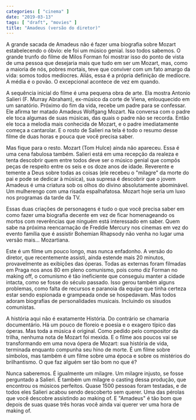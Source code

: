 ```yaml
---
categories: [ "cinema" ]
date: "2019-03-13"
tags: [ "draft", "movies" ]
title: "Amadeus (versão do diretor)"
---
```

A grande sacada de Amadeus não é fazer uma biografia sobre Mozart
estabelecendo o óbvio: ele foi um músico genial. Isso todos sabemos. O
grande trunfo do filme de Milos Forman foi mostrar isso do ponto de vista
de uma pessoa que desejaria mais que tudo em ser um Mozart, mas, como a
maioria de nós, pobres mortais, teve que conviver com um fato amargo da
vida: somos todos medíocres. Aliás, essa é a própria definição de
medíocre. A média é o povão. O excepcional acontece de vez em quando.

A sequência inicial do filme é uma pequena obra de arte. Ela mostra
Antonio Salieri (F. Murray Abraham), ex-músico da corte de Viena,
enlouquecido em um sanatório. Próximo do fim da vida, recebe um padre
para se confessar. Ele afirma ter matado Amadeus Wolfgang Mozart. Na
conversa com o padre ele toca algumas de suas músicas, das quais o padre
não se recorda. Então ele toca a melodia mais conhecida de Mozart, e o
padre imediatamente começa a cantarolar. E o rosto de Salieri na tela é
todo o resumo desse filme de duas horas e pouca que você precisa saber.

Mas fique para o resto. Mozart (Tom Hulce) ainda não apareceu. Essa é
uma cena fabulosa também. Salieri está em uma recepção da realeza e
tenta descobrir quem entre todos deve ser o músico genial que compõs
peças de respeito entre os seis e os doze anos de idade. Reverente e
temente a Deus sobre todas as coisas (ele recebeu o "milagre" da morte
do pai e pode se dedicar à música), sua supresa é descobrir que
o jovem Amadeus é uma criatura sob os olhos do divino absolutamente
abominável. Um mulherengo com uma risada espalhafatosa. Mozart hoje
seria um luxo nos programas da tarde da TV.

Essas duas criações de personagens é tudo o que você precisa saber
em como fazer uma biografia decente em vez de ficar homenageando os
mortos com reverências que ninguém está interessado em saber. Quem
sabe na próxima reencarnação de Freddie Mercury nos cinemas em vez
do evento família que é assistir Bohemian Rhapsody não venha no lugar
uma versão mais... Mozartiana.

Este é um filme um pouco longo, mas nunca enfadonho. A versão do
diretor, que recentemente assisti, ainda estende mais 20 minutos,
provavelmente as exibições das óperas. Todas as externas foram filmadas
em Praga nos anos 80 em pleno comunismo, pois como diz Forman no making
off, o comunismo é tão ineficiente que conseguiu manter a cidade
intacta, como se fosse do século passado. Isso gerou também alguns
problemas, como falta de recursos e paranoia da equipe que tinha certeza
estar sendo espionada e grampeada onde se hospedavam. Mas todos adoram
biografias de personalidades musicais. Incluindo os sisudos comunistas.

A história aqui não é exatamente História. Do contrário se chamaria
documentário. Há um pouco de floreio e poesia e o exagero típico das
óperas. Mas toda a música é original. Como pedido pelo compositor
da trilha, nenhuma nota de Mozart foi mexida. E o filme aos poucos
vai se transformando em uma nova ópera de Mozart: sua história de
vida, terminada enquanto compunha seu hino de morte. É um filme sobre
símbolos, mas também é um filme sobre uma época e sobre os mistérios
do brilhantismo. O que faz alguém ser tão bom no que é?

Nunca saberemos. É igualmente um milagre. Um milagre injusto, se fosse
perguntado a Salieri. É também um milagre o casting dessa produção,
que encontrou os músicos perfeitos. Quase 1500 pessoas foram testadas,
e de todos eles Salieri acabou sendo descoberto sem querer. Uma das
pérolas que você descobre assistindo ao making of. E "Amadeus" é tão
bom que depois de suas quase três horas você ainda vai querer ver uma
hora de making of.
